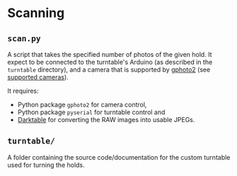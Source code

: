 # Scanning

## `scan.py`
A script that takes the specified number of photos of the given hold. It expect to be connected to the turntable's Arduino (as described in the `turntable` directory), and a camera that is supported by [gphoto2](http://gphoto.org/) (see [supported cameras](http://gphoto.org/proj/libgphoto2/support.php)).

It requires:
- Python package `gphoto2` for camera control,
- Python package `pyserial` for turntable control and
- [Darktable](https://www.darktable.org/) for converting the RAW images into usable JPEGs.

## `turntable/`
A folder containing the source code/documentation for the custom turntable used for turning the holds.
